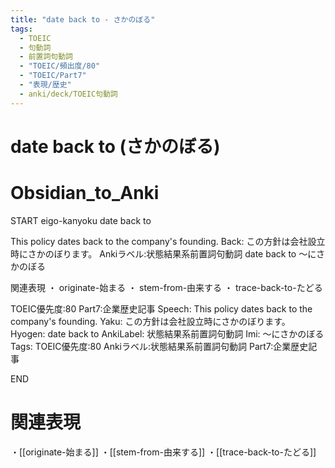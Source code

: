 ```yaml
---
title: "date back to - さかのぼる"
tags:
  - TOEIC
  - 句動詞
  - 前置詞句動詞
  - "TOEIC/頻出度/80"
  - "TOEIC/Part7"
  - "表現/歴史"
  - anki/deck/TOEIC句動詞
---
```


# date back to (さかのぼる)

# Obsidian_to_Anki
START
eigo-kanyoku
date back to

This policy dates back to the company's founding.
Back:
この方針は会社設立時にさかのぼります。
Ankiラベル:状態結果系前置詞句動詞
date back to
〜にさかのぼる

関連表現
・ originate-始まる
・ stem-from-由来する
・ trace-back-to-たどる

TOEIC優先度:80
Part7:企業歴史記事
Speech: This policy dates back to the company's founding.
Yaku: この方針は会社設立時にさかのぼります。
Hyogen: date back to
AnkiLabel: 状態結果系前置詞句動詞
Imi: 〜にさかのぼる
Tags: TOEIC優先度:80 Ankiラベル:状態結果系前置詞句動詞 Part7:企業歴史記事
<!--ID: 1751241922011-->
END

# 関連表現
・[[originate-始まる]]
・[[stem-from-由来する]]
・[[trace-back-to-たどる]]
